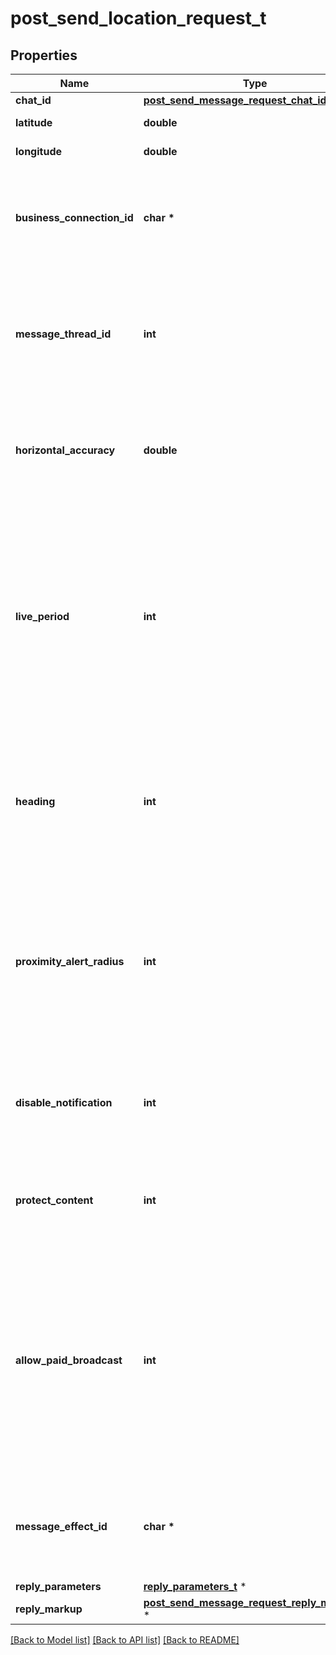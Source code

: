 # post_send_location_request_t

## Properties
Name | Type | Description | Notes
------------ | ------------- | ------------- | -------------
**chat_id** | [**post_send_message_request_chat_id_t**](post_send_message_request_chat_id.md) \* |  | 
**latitude** | **double** | Latitude of the location | 
**longitude** | **double** | Longitude of the location | 
**business_connection_id** | **char \*** | Unique identifier of the business connection on behalf of which the message will be sent | [optional] 
**message_thread_id** | **int** | Unique identifier for the target message thread (topic) of the forum; for forum supergroups only | [optional] 
**horizontal_accuracy** | **double** | The radius of uncertainty for the location, measured in meters; 0-1500 | [optional] 
**live_period** | **int** | Period in seconds during which the location will be updated (see [Live Locations](https://telegram.org/blog/live-locations), should be between 60 and 86400, or 0x7FFFFFFF for live locations that can be edited indefinitely. | [optional] 
**heading** | **int** | For live locations, a direction in which the user is moving, in degrees. Must be between 1 and 360 if specified. | [optional] 
**proximity_alert_radius** | **int** | For live locations, a maximum distance for proximity alerts about approaching another chat member, in meters. Must be between 1 and 100000 if specified. | [optional] 
**disable_notification** | **int** | Sends the message [silently](https://telegram.org/blog/channels-2-0#silent-messages). Users will receive a notification with no sound. | [optional] 
**protect_content** | **int** | Protects the contents of the sent message from forwarding and saving | [optional] 
**allow_paid_broadcast** | **int** | Pass *True* to allow up to 1000 messages per second, ignoring [broadcasting limits](https://core.telegram.org/bots/faq#how-can-i-message-all-of-my-bot-39s-subscribers-at-once) for a fee of 0.1 Telegram Stars per message. The relevant Stars will be withdrawn from the bot&#39;s balance | [optional] 
**message_effect_id** | **char \*** | Unique identifier of the message effect to be added to the message; for private chats only | [optional] 
**reply_parameters** | [**reply_parameters_t**](reply_parameters.md) \* |  | [optional] 
**reply_markup** | [**post_send_message_request_reply_markup_t**](post_send_message_request_reply_markup.md) \* |  | [optional] 

[[Back to Model list]](../README.md#documentation-for-models) [[Back to API list]](../README.md#documentation-for-api-endpoints) [[Back to README]](../README.md)


